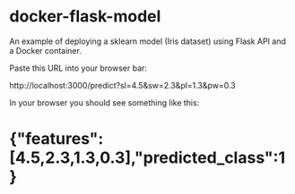 # docker-flask-model
An example of deploying a sklearn model (Iris dataset) using Flask API and a Docker container.

Paste this URL into your browser bar:

http://localhost:3000/predict?sl=4.5&sw=2.3&pl=1.3&pw=0.3

In your browser you should see something like this:

# {"features":[4.5,2.3,1.3,0.3],"predicted_class":1}
